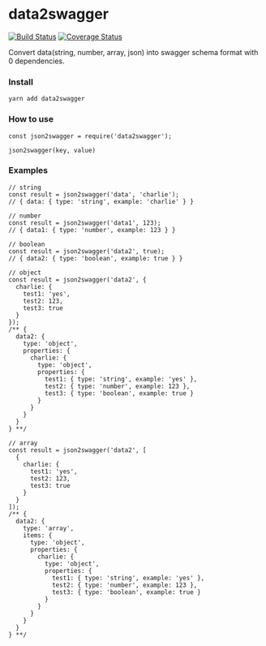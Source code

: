 # data2swagger

[![Build Status](https://travis-ci.com/CCharlieLi/data2swagger.svg?branch=master)](https://travis-ci.com/CCharlieLi/data2swagger)
[![Coverage Status](https://coveralls.io/repos/github/CCharlieLi/data2swagger/badge.svg?branch=master)](https://coveralls.io/github/CCharlieLi/data2swagger?branch=master)

Convert data(string, number, array, json) into swagger schema format with 0 dependencies.

### Install
```
yarn add data2swagger
```

### How to use
```
const json2swagger = require('data2swagger');

json2swagger(key, value)
```

### Examples
```
// string
const result = json2swagger('data', 'charlie');
// { data: { type: 'string', example: 'charlie' } }

// number
const result = json2swagger('data1', 123);
// { data1: { type: 'number', example: 123 } }

// boolean
const result = json2swagger('data2', true);
// { data2: { type: 'boolean', example: true } }

// object
const result = json2swagger('data2', {
  charlie: {
    test1: 'yes',
    test2: 123,
    test3: true
  }
});
/** {
  data2: {
    type: 'object',
    properties: {
      charlie: {
        type: 'object',
        properties: {
          test1: { type: 'string', example: 'yes' },
          test2: { type: 'number', example: 123 },
          test3: { type: 'boolean', example: true }
        }
      }
    }
  }
} **/

// array
const result = json2swagger('data2', [
  {
    charlie: {
      test1: 'yes',
      test2: 123,
      test3: true
    }
  }
]);
/** {
  data2: {
    type: 'array',
    items: {
      type: 'object',
      properties: {
        charlie: {
          type: 'object',
          properties: {
            test1: { type: 'string', example: 'yes' },
            test2: { type: 'number', example: 123 },
            test3: { type: 'boolean', example: true }
          }
        }
      }
    }
  }
} **/
```
